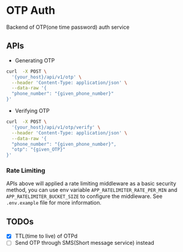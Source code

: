 # OTP Auth

Backend of OTP(one time password) auth service

## APIs

- Generating OTP
```sh
curl  -X POST \
  '{your_host}/api/v1/otp' \
  --header 'Content-Type: application/json' \
  --data-raw '{
  "phone_number": "{given_phone_number}"
}'
```

- Verifying OTP
```sh
curl  -X POST \
  '{your_host}/api/v1/otp/verify' \
  --header 'Content-Type: application/json' \
  --data-raw '{
  "phone_number": "{given_phone_number}",
  "otp": "{given_OTP}"
}'
```

### Rate Limiting

APIs above will applied a rate limiting middleware as a basic security method, you can use env variable `APP_RATELIMITER_RATE_PER_MIN` and `APP_RATELIMITER_BUCKET_SIZE`
to configure the middleware.
See `.env.example` file for more information.

## TODOs
- [x] TTL(time to live) of OTPd
- [ ] Send OTP through SMS(Short message service) instead